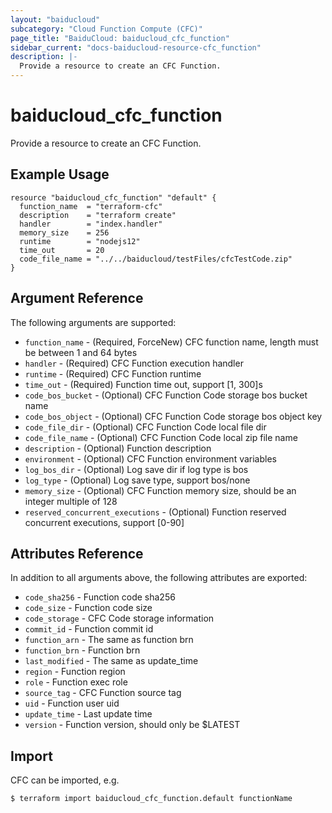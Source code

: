 ```yaml
---
layout: "baiducloud"
subcategory: "Cloud Function Compute (CFC)"
page_title: "BaiduCloud: baiducloud_cfc_function"
sidebar_current: "docs-baiducloud-resource-cfc_function"
description: |-
  Provide a resource to create an CFC Function.
---
```


# baiducloud_cfc_function

Provide a resource to create an CFC Function.

## Example Usage

```hcl
resource "baiducloud_cfc_function" "default" {
  function_name  = "terraform-cfc"
  description    = "terraform create"
  handler        = "index.handler"
  memory_size    = 256
  runtime        = "nodejs12"
  time_out       = 20
  code_file_name = "../../baiducloud/testFiles/cfcTestCode.zip"
}
```

## Argument Reference

The following arguments are supported:

* `function_name` - (Required, ForceNew) CFC function name, length must be between 1 and 64 bytes
* `handler` - (Required) CFC Function execution handler
* `runtime` - (Required) CFC Function runtime
* `time_out` - (Required) Function time out, support [1, 300]s
* `code_bos_bucket` - (Optional) CFC Function Code storage bos bucket name
* `code_bos_object` - (Optional) CFC Function Code storage bos object key
* `code_file_dir` - (Optional) CFC Function Code local file dir
* `code_file_name` - (Optional) CFC Function Code local zip file name
* `description` - (Optional) Function description
* `environment` - (Optional) CFC Function environment variables
* `log_bos_dir` - (Optional) Log save dir if log type is bos
* `log_type` - (Optional) Log save type, support bos/none
* `memory_size` - (Optional) CFC Function memory size, should be an integer multiple of 128
* `reserved_concurrent_executions` - (Optional) Function reserved concurrent executions, support [0-90]

## Attributes Reference

In addition to all arguments above, the following attributes are exported:

* `code_sha256` - Function code sha256
* `code_size` - Function code size
* `code_storage` - CFC Code storage information
* `commit_id` - Function commit id
* `function_arn` - The same as function brn
* `function_brn` - Function brn
* `last_modified` - The same as update_time
* `region` - Function region
* `role` - Function exec role
* `source_tag` - CFC Function source tag
* `uid` - Function user uid
* `update_time` - Last update time
* `version` - Function version, should only be $LATEST


## Import

CFC can be imported, e.g.

```hcl
$ terraform import baiducloud_cfc_function.default functionName
```


